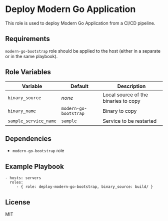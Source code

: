 Deploy Modern Go Application
============================

This role is used to deploy Modern Go Application from a CI/CD pipeline.

Requirements
------------

`modern-go-bootstrap` role should be applied to the host (either in a separate or in the same playbook).

Role Variables
--------------

| Variable | Default | Description |
| -------- | ------- | ----------- |
| `binary_source` | *none* | Local source of the binaries to copy |
| `binary_name` | `modern-go-bootstrap` | Binary to copy |
| `sample_service_name` | `sample` | Service to be restarted |

Dependencies
------------

- `modern-go-bootstrap` role

Example Playbook
----------------

    - hosts: servers
      roles:
         - { role: deploy-modern-go-bootstrap, binary_source: build/ }

License
-------

MIT

